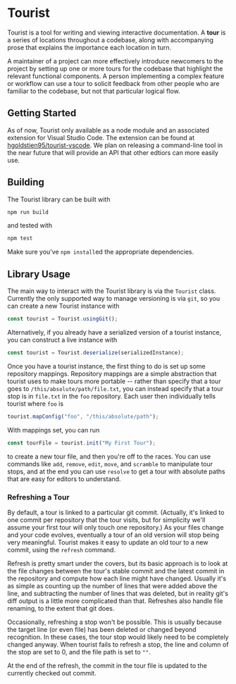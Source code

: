 # Tourist

Tourist is a tool for writing and viewing interactive documentation. A
**tour** is a series of locations throughout a codebase, along with
accompanying prose that explains the importance each location in turn.

A maintainer of a project can more effectively introduce newcomers to the
project by setting up one or more tours for the codebase that highlight the
relevant functional components. A person implementing a complex feature or
workflow can use a tour to solicit feedback from other people who are
familiar to the codebase, but not that particular logical flow.


## Getting Started

As of now, Tourist only available as a node module and an associated
extension for Visual Studio Code. The extension can be found at
[hgoldstien95/tourist-vscode](https://github.com/hgoldstein95/tourist-vscode).
We plan on releasing a command-line tool in the near future that will provide
an API that other edtiors can more easily use.


## Building
The Tourist library can be built with
```bash
npm run build
```
and tested with
```bash
npm test
```
Make sure you've `npm install`ed the appropriate dependencies.


## Library Usage

The main way to interact with the Tourist library is via the `Tourist` class.
Currently the only supported way to manage versioning is via `git`, so you can
create a new Tourist instance with
```typescript
const tourist = Tourist.usingGit();
```
Alternatively, if you already have a serialized version of a tourist instance,
you can construct a live instance with
```typescript
const tourist = Tourist.deserialize(serializedInstance);
```

Once you have a tourist instance, the first thing to do is set up some
repository mappings. Repository mappings are a simple abstraction that
tourist uses to make tours more portable -- rather than specify that a tour
goes to `/this/absolute/path/file.txt`, you can instead specify that a tour
stop is in `file.txt` in the `foo` repository. Each user then individually
tells tourist where `foo` is
```typescript
tourist.mapConfig("foo", "/this/absolute/path");
```

With mappings set, you can run
```typescript
const tourFile = tourist.init("My First Tour");
```
to create a new tour file, and then you're off to the races. You can use
commands like `add`, `remove`, `edit`, `move`, and `scramble` to manipulate tour
stops, and at the end you can use `resolve` to get a tour with absolute paths
that are easy for editors to understand.

### Refreshing a Tour

By default, a tour is linked to a particular git commit. (Actually, it's
linked to one commit per repository that the tour visits, but for simplicity
we'll assume your first tour will only touch one repository.) As your files
change and your code evolves, eventually a tour of an old version will stop
being very meaningful. Tourist makes it easy to update an old tour to a new
commit, using the `refresh` command.

Refresh is pretty smart under the covers, but its basic approach is to look
at the file changes between the tour's stable commit and the latest commit in
the repository and compute how each line might have changed. Usually it's as
simple as counting up the number of lines that were added above the line, and
subtracting the number of lines that was deleted, but in reality git's diff
output is a little more complicated than that. Refreshes also handle file
renaming, to the extent that git does.

Occasionally, refreshing a stop won't be possible. This is usually because
the target line (or even file) has been deleted or changed beyond
recognition. In these cases, the tour stop would likely need to be completely
changed anyway. When tourist fails to refresh a stop, the line and column of
the stop are set to 0, and the file path is set to `""`.

At the end of the refresh, the commit in the tour file is updated to the
currently checked out commit.
